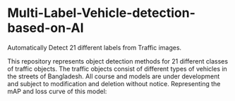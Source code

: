 # Multi-Label-Vehicle-detection-based-on-AI
Automatically Detect 21 different labels from Traffic images.

This repository represents object detection methods for 21 different classes of traffic objects. The traffic objects consist of different types of vehicles in the streets of Bangladesh. All course and models are under development and subject to modification and deletion without notice. Representing the mAP and loss curve of this model:

